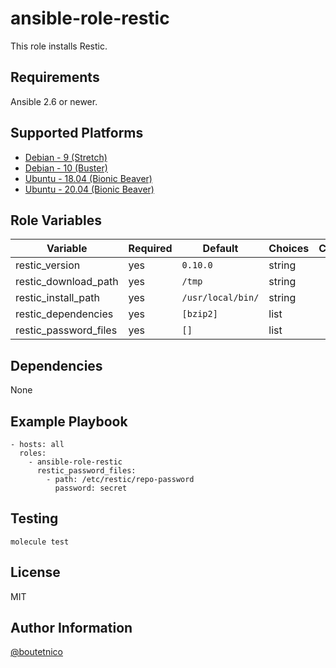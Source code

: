 ansible-role-restic
===================

This role installs Restic.

Requirements
------------

Ansible 2.6 or newer.

Supported Platforms
-------------------

- [Debian - 9 (Stretch)](https://wiki.debian.org/DebianStretch)
- [Debian - 10 (Buster)](https://wiki.debian.org/DebianBuster)
- [Ubuntu - 18.04 (Bionic Beaver)](http://releases.ubuntu.com/18.04/)
- [Ubuntu - 20.04 (Bionic Beaver)](http://releases.ubuntu.com/20.04/)

Role Variables
--------------

| Variable                     | Required | Default                         | Choices   | Comments                                      |
|------------------------------|----------|---------------------------------|-----------|-----------------------------------------------|
| restic_version               | yes      | `0.10.0`                        | string    |                                               |
| restic_download_path         | yes      | `/tmp`                          | string    |                                               |
| restic_install_path          | yes      | `/usr/local/bin/`               | string    |                                               |
| restic_dependencies          | yes      | `[bzip2]`                       | list      |                                               |
| restic_password_files        | yes      | `[]`                            | list      |                                               |

Dependencies
------------

None

Example Playbook
----------------

    - hosts: all
      roles:
        - ansible-role-restic
          restic_password_files:
            - path: /etc/restic/repo-password
              password: secret

Testing
-------

    molecule test

License
-------

MIT

Author Information
------------------

[@boutetnico](https://github.com/boutetnico)
